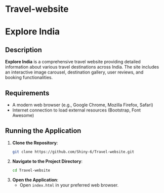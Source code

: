 # Travel-website
# Explore India

## Description
**Explore India** is a comprehensive travel website providing detailed information about various travel destinations across India. The site includes an interactive image carousel, destination gallery, user reviews, and booking functionalities.

## Requirements
- A modern web browser (e.g., Google Chrome, Mozilla Firefox, Safari)
- Internet connection to load external resources (Bootstrap, Font Awesome)

## Running the Application
1. **Clone the Repository**:
    ```bash
    git clone https://github.com/Shiny-6/Travel-website.git
    ```
2. **Navigate to the Project Directory**:
    ```bash
    cd Travel-website
    ```
3. **Open the Application**:
   - Open `index.html` in your preferred web browser.
